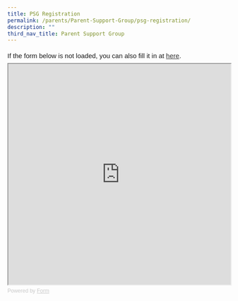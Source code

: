 ```yaml
---
title: PSG Registration
permalink: /parents/Parent-Support-Group/psg-registration/
description: ""
third_nav_title: Parent Support Group
---
```

<div
  style="
    font-family: Sans-Serif;
    font-size: 15px;
    color: #000;
    opacity: 0.9;
    padding-top: 5px;
    padding-bottom: 8px;
  "
>
  If the form below is not loaded, you can also fill it in at
  <a href="https://form.gov.sg/5f9a714b6da8e200117bc386">here</a>.
</div>

<!-- Change the width and height values to suit you best -->
<iframe
  id="iframe"
  src="https://form.gov.sg/5f9a714b6da8e200117bc386"
  style="width: 100%; height: 500px"
></iframe>

<div
  style="
    font-family: Sans-Serif;
    font-size: 12px;
    color: #999;
    opacity: 0.5;
    padding-top: 5px;
  "
>
  Powered by <a href="https://form.gov.sg" style="color: #999">Form</a>
</div>